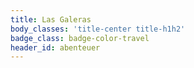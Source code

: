 ```yaml
---
title: Las Galeras
body_classes: 'title-center title-h1h2'
badge_class: badge-color-travel
header_id: abenteuer
---
```


